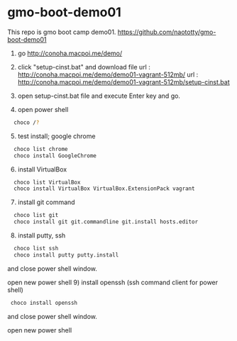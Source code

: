 gmo-boot-demo01
===============

This repo is gmo boot camp demo01.
https://github.com/naototty/gmo-boot-demo01

1) go http://conoha.macpoi.me/demo/

2) click "setup-cinst.bat" and download
  file url : http://conoha.macpoi.me/demo/demo01-vagrant-512mb/
  url : http://conoha.macpoi.me/demo/demo01-vagrant-512mb/setup-cinst.bat

3) open setup-cinst.bat file and execute
  Enter key and go.
  
4) open power shell
~~~ bash
  choco /?
~~~

5) test install; google chrome
~~~ bash
  choco list chrome
  choco install GoogleChrome
~~~

6) install VirtualBox
~~~ bash
  choco list VirtualBox
  choco install VirtualBox VirtualBox.ExtensionPack vagrant
~~~

7) install git command
~~~ bash
  choco list git
  choco install git git.commandline git.install hosts.editor
~~~

8) install putty, ssh
~~~ bash
  choco list ssh
  choco install putty putty.install
~~~
and close power shell window.

open new power shell
9) install openssh (ssh command client for power shell)
~~~ bash
 choco install openssh
~~~
and close power shell window.
  
open new power shell


